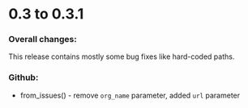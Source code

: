 # 0.3 to 0.3.1

### Overall changes:
This release contains mostly some bug fixes like hard-coded paths.

### Github:
- from_issues() - remove `org_name` parameter, added `url` parameter
